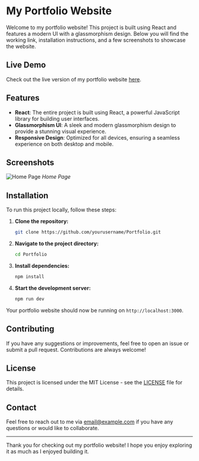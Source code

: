 # My Portfolio Website

Welcome to my portfolio website! This project is built using React and features a modern UI with a glassmorphism design. Below you will find the working link, installation instructions, and a few screenshots to showcase the website.

## Live Demo

Check out the live version of my portfolio website [here](https://akshat4763-portfolio.netlify.app/).

## Features

- **React**: The entire project is built using React, a powerful JavaScript library for building user interfaces.
- **Glassmorphism UI**: A sleek and modern glassmorphism design to provide a stunning visual experience.
- **Responsive Design**: Optimized for all devices, ensuring a seamless experience on both desktop and mobile.

## Screenshots

![Home Page](https://i.ibb.co/0JBdFXz/Screenshot-2024-05-24-at-4-04-48-PM.png)
*Home Page*

## Installation

To run this project locally, follow these steps:

1. **Clone the repository:**
    ```sh
    git clone https://github.com/yourusername/Portfolio.git
    ```
   
2. **Navigate to the project directory:**
    ```sh
    cd Portfolio
    ```

3. **Install dependencies:**
    ```sh
    npm install
    ```

4. **Start the development server:**
    ```sh
    npm run dev
    ```

Your portfolio website should now be running on `http://localhost:3000`.

## Contributing

If you have any suggestions or improvements, feel free to open an issue or submit a pull request. Contributions are always welcome!

## License

This project is licensed under the MIT License - see the [LICENSE](LICENSE) file for details.

## Contact

Feel free to reach out to me via [email@example.com](mailto:feedbackformyapplication@gmail.com) if you have any questions or would like to collaborate.

---

Thank you for checking out my portfolio website! I hope you enjoy exploring it as much as I enjoyed building it.
